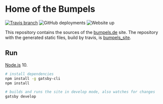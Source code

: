 # Home of the Bumpels

[![Travis branch](https://img.shields.io/travis/simplyRoba/bumpels/master.svg)](https://travis-ci.org/simplyRoba/bumpels)
![GitHub deployments](https://img.shields.io/github/deployments/simplyroba/bumpels_site/github-pages?label=%20Deployment)
![Website up](https://img.shields.io/website?up_color=green&url=https%3A%2F%2Fbumpels.de)

This repository contains the sources of the [bumpels.de](http://www.bumpels.de) site. The repository with the generated static files, build by travis, is [bumpels_site](https://github.com/simplyRoba/bumpels_site).

## Run

[Node.js](https://nodejs.org/en/) 10.

```Bash
# install dependencies
npm install -g gatsby-cli
npm install

# builds and runs the site in develop mode, also watches for changes
gatsby develop
```
